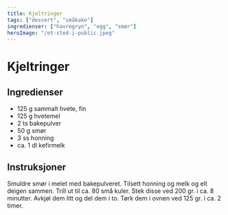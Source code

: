 ```yaml
---
title: Kjeltringer
tags: ["dessert", "småkake"]
ingredienser: ["havregryn", "egg", "smør"]
heroImage: "/et-sted-i-public.jpeg"
---
```


# Kjeltringer

## Ingredienser

- 125 g sammalt hvete, fin
- 125 g hvetemel
- 2 ts bakepulver
- 50 g smør
- 3 ss honning
- ca. 1 dl kefirmelk

## Instruksjoner

Smuldre smør i melet med bakepulveret. Tilsett honning og melk og elt deigen sammen. Trill ut til ca. 80 små kuler. Stek disse ved 200 gr. i ca. 8 minutter. Avkjøl dem litt og del dem i to. Tørk dem i ovnen ved 125 gr. i ca. 2 timer.
